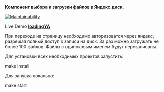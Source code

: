 **Компонент выбора и загрузки файлов в Яндекс.диск.**

[![Maintainability](https://api.codeclimate.com/v1/badges/23ed6307b7c9e502eb05/maintainability)](https://codeclimate.com/github/21aLeX/loading_yd/maintainability)

Live Demo [**loadingYA**](https://loading-yd.vercel.app)

При переходе на страницу необходимо авторизоватся через яндекс, разрешая полный доступ к записи на диск.
За раз можно загружать не более 100 файлов.
Файлы с одиноковым именем будут перезаписаны.

Для установки всех необходимых проектов запустить:

make install

Для запуска локально:

make start
